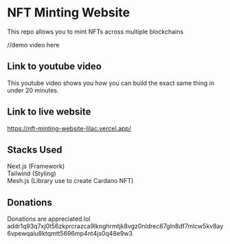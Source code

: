 # NFT Minting Website
This repo allows you to mint NFTs across multiple blockchains

//demo video here

## Link to youtube video 
This youtube video shows you how you can build the exact same thing in under 20 minutes. 

## Link to live website 
https://nft-minting-website-lilac.vercel.app/

## Stacks Used
Next.js  (Framework) <br />
Tailwind (Styling) <br />
Mesh.js  (Library use to create Cardano NFT)

## Donations
Donations are appreciated.lol 
addr1q93q7xj0t56zkprcrazca9lknghrmtjk8vgz0nldrec67gln8df7mlcw5kv8ay6vpewqalu8ktqmtt5696mp4nt4js0q48e9w3
